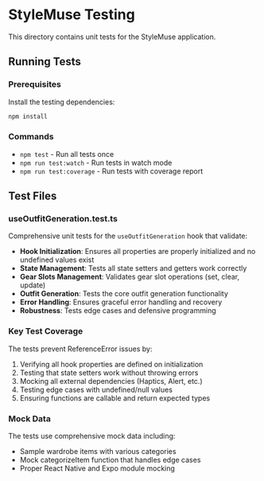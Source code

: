 # StyleMuse Testing

This directory contains unit tests for the StyleMuse application.

## Running Tests

### Prerequisites
Install the testing dependencies:
```bash
npm install
```

### Commands
- `npm test` - Run all tests once
- `npm run test:watch` - Run tests in watch mode
- `npm run test:coverage` - Run tests with coverage report

## Test Files

### useOutfitGeneration.test.ts
Comprehensive unit tests for the `useOutfitGeneration` hook that validate:

- **Hook Initialization**: Ensures all properties are properly initialized and no undefined values exist
- **State Management**: Tests all state setters and getters work correctly
- **Gear Slots Management**: Validates gear slot operations (set, clear, update)
- **Outfit Generation**: Tests the core outfit generation functionality
- **Error Handling**: Ensures graceful error handling and recovery
- **Robustness**: Tests edge cases and defensive programming

### Key Test Coverage

The tests prevent ReferenceError issues by:
1. Verifying all hook properties are defined on initialization
2. Testing that state setters work without throwing errors
3. Mocking all external dependencies (Haptics, Alert, etc.)
4. Testing edge cases with undefined/null values
5. Ensuring functions are callable and return expected types

### Mock Data
The tests use comprehensive mock data including:
- Sample wardrobe items with various categories
- Mock categorizeItem function that handles edge cases
- Proper React Native and Expo module mocking